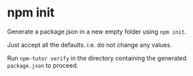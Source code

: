 # npm init

Generate a package.json in a new empty folder using `npm init`.

Just accept all the defaults. i.e. do not change any values.

Run `npm-tutor verify` in the directory containing the generated `package.json` to proceed.
